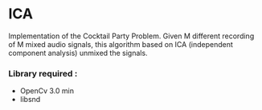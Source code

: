 # ICA
Implementation of the Cocktail Party Problem. Given M different recording of M mixed audio signals, this algorithm based on ICA (independent component analysis) unmixed the signals.

### Library required :
* OpenCv 3.0 min
* libsnd


